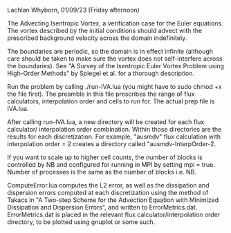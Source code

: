 Lachlan Whyborn, 01/09/23 (Friday afternoon)

The Advecting Isentropic Vortex, a verification case for the Euler equations.
The vortex described by the initial conditions should advect with the prescribed
background velocity across the domain indefinitely.

The boundaries are periodic, so the domain is in effect infinite (although care
should be taken to make sure the vortex does not self-interfere across the
boundaries). See "A Survey of the Isentropic Euler Vortex Problem using High-Order
Methods" by Spiegel et al. for a thorough description.

Run the problem by calling ./run-IVA.lua (you might have to sudo chmod +x the file
first). The preamble in this file prescribes the range of flux calculators, 
interpolation order and cells to run for. The actual prep file is IVA.lua.

After calling run-IVA.lua, a new directory will be created for each flux calculator/
interpolation order combination. Within those directories are the results for each
discretization. For example, "ausmdv" flux calculation with interpolation order = 2
creates a directory called "ausmdv-InterpOrder-2.

If you want to scale up to higher cell counts, the number of blocks is controlled
by NB and configured for running in MPI by setting mpi = true. Number of processes
is the same as the number of blocks i.e. NB.

ComputeError.lua computes the L2 error, as well as the dissipation and dispersion
errors computed at each discretization using the method of Takacs in "A Two-step 
Scheme for the Advection Equation with Minimized Dissipation and Dispersion Errors",
 and written to ErrorMetrics.dat. ErrorMetrics.dat is placed in the relevant flux
calculator/interpolation order directory, to be plotted using gnuplot or some such.
